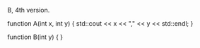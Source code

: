 B, 4th version.


function A(int x, int y) {
  std::cout << x << "," << y << std::endl;
}

function B(int y) {
}

